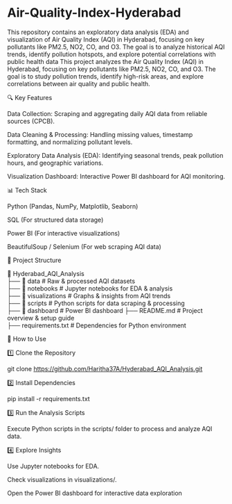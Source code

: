 # Air-Quality-Index-Hyderabad
This repository contains an exploratory data analysis (EDA) and visualization of Air Quality Index (AQI) in Hyderabad, focusing on key pollutants like PM2.5, NO2, CO, and O3. The goal is to analyze historical AQI trends, identify pollution hotspots, and explore potential correlations with public health data 
This project analyzes the Air Quality Index (AQI) in Hyderabad, focusing on key pollutants like PM2.5, NO2, CO, and O3. The goal is to study pollution trends, identify high-risk areas, and explore correlations between air quality and public health.

🔍 Key Features

Data Collection: Scraping and aggregating daily AQI data from reliable sources (CPCB).

Data Cleaning & Processing: Handling missing values, timestamp formatting, and normalizing pollutant levels.

Exploratory Data Analysis (EDA): Identifying seasonal trends, peak pollution hours, and geographic variations.


Visualization Dashboard: Interactive Power BI  dashboard for AQI monitoring.

📊 Tech Stack

Python (Pandas, NumPy, Matplotlib, Seaborn)

SQL (For structured data storage)

Power BI (For interactive visualizations)

BeautifulSoup / Selenium (For web scraping AQI data)

📂 Project Structure

📂 Hyderabad_AQI_Analysis  
 ├── 📁 data                # Raw & processed AQI datasets  
 ├── 📁 notebooks           # Jupyter notebooks for EDA & analysis  
 ├── 📁 visualizations      # Graphs & insights from AQI trends  
 ├── 📁 scripts             # Python scripts for data scraping & processing  
 ├── 📁 dashboard           # Power BI dashboard 
 ├── README.md              # Project overview & setup guide  
 ├── requirements.txt       # Dependencies for Python environment  

🚀 How to Use

1️⃣ Clone the Repository

git clone https://github.com/Haritha37A/Hyderabad_AQI_Analysis.git

2️⃣ Install Dependencies

pip install -r requirements.txt

3️⃣ Run the Analysis Scripts

Execute Python scripts in the scripts/ folder to process and analyze AQI data.

4️⃣ Explore Insights

Use Jupyter notebooks for EDA.

Check visualizations in visualizations/.

Open the Power BI dashboard for interactive data exploration
